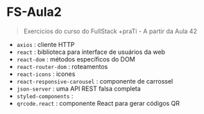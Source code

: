 # FS-Aula2

> Exercicios do curso do FullStack +praTi - A partir da Aula 42

- `axios` : cliente HTTP
- `react` : biblioteca para interface de usuários da web
- `react-dom` : métodos específicos do DOM
- `react-router-dom` : roteamentos
- `react-icons` : icones
- `react-responsive-carousel` : componente de carrossel
- `json-server` : uma API REST falsa completa
- `styled-components` : 
- `qrcode.react` : componente React para gerar códigos QR